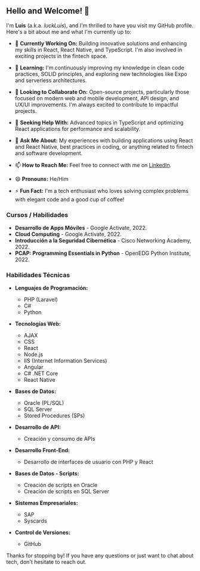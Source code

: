 ## Hello and Welcome! 👋

I'm **Luis** (a.k.a. *luckLuis*), and I'm thrilled to have you visit my GitHub profile. Here's a bit about me and what I'm currently up to:

- 🔭 **Currently Working On:** Building innovative solutions and enhancing my skills in React, React Native, and TypeScript. I'm also involved in exciting projects in the fintech space.

- 🌱 **Learning:** I'm continuously improving my knowledge in clean code practices, SOLID principles, and exploring new technologies like Expo and serverless architectures.

- 👯 **Looking to Collaborate On:** Open-source projects, particularly those focused on modern web and mobile development, API design, and UX/UI improvements. I'm always excited to contribute to impactful projects.

- 🤔 **Seeking Help With:** Advanced topics in TypeScript and optimizing React applications for performance and scalability.

- 💬 **Ask Me About:** My experiences with building applications using React and React Native, best practices in coding, or anything related to fintech and software development.

- 📫 **How to Reach Me:** Feel free to connect with me on [LinkedIn]([https://www.linkedin.com/in/luckluis](https://www.linkedin.com/in/luis-antonio-jacome-334b7219a/)).

- 😄 **Pronouns:** He/Him

- ⚡ **Fun Fact:** I'm a tech enthusiast who loves solving complex problems with elegant code and a good cup of coffee!

### Cursos / Habilidades

- **Desarrollo de Apps Móviles** - Google Activate, 2022.
- **Cloud Computing** - Google Activate, 2022.
- **Introducción a la Seguridad Cibernética** - Cisco Networking Academy, 2022.
- **PCAP: Programming Essentials in Python** - OpenEDG Python Institute, 2022.

### Habilidades Técnicas

- **Lenguajes de Programación:**
  - PHP (Laravel)
  - C#
  - Python

- **Tecnologías Web:**
  - AJAX
  - CSS
  - React
  - Node.js
  - IIS (Internet Information Services)
  - Angular
  - C# .NET Core
  - React Native

- **Bases de Datos:**
  - Oracle (PL/SQL)
  - SQL Server
  - Stored Procedures (SPs)

- **Desarrollo de API:**
  - Creación y consumo de APIs

- **Desarrollo Front-End:**
  - Desarrollo de interfaces de usuario con PHP y React

- **Bases de Datos - Scripts:**
  - Creación de scripts en Oracle
  - Creación de scripts en SQL Server

- **Sistemas Empresariales:**
  - SAP
  - Syscards

- **Control de Versiones:**
  - GitHub

Thanks for stopping by! If you have any questions or just want to chat about tech, don't hesitate to reach out.
